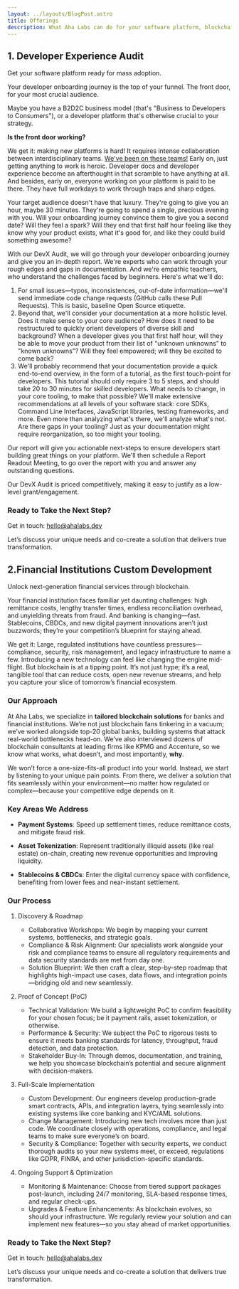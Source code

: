 ```yaml
---
layout: ../layouts/BlogPost.astro
title: Offerings
description: What Aha Labs can do for your software platform, blockchain project, or financial institution
---
```


## 1. Developer Experience Audit

Get your software platform ready for mass adoption.

Your developer onboarding journey is the top of your funnel.
The front door, for your most crucial audience.

Maybe you have a B2D2C business model (that's "Business to Developers to
Consumers"), or a developer platform that's otherwise crucial to your strategy.

**Is the front door working?**

We get it: making new platforms is hard! It requires intense collaboration
between interdisciplinary teams. [We've been on these teams!](/team) Early on,
just getting anything to work is heroic. Developer docs and developer
experience become an afterthought in that scramble to have anything at all.
And besides, early on, everyone working on your platform is paid to be there.
They have full workdays to work through traps and sharp edges.

Your target audience doesn't have that luxury. They're going to give you an hour,
maybe 30 minutes. They're going to spend a single, precious evening with you.
Will your onboarding journey convince them to give you a second date? Will they
feel a spark? Will they end that first half hour feeling like they know why your
product exists, what it's good for, and like they could build something awesome?

With our DevX Audit, we will go through your developer onboarding journey and
give you an in-depth report. We're experts who can work through
your rough edges and gaps in documentation. And we're empathic teachers, who
understand the challenges faced by beginners. Here's what we'll do:

1. For small issues—typos, inconsistences, out-of-date information—we'll send
   immediate code change requests (GitHub calls these Pull Requests). This is
   basic, baseline Open Source etiquette.
2. Beyond that, we'll consider your documentation at a more holistic level. Does
   it make sense to your core audience? How does it need to be restructured to
   quickly orient developers of diverse skill and background? When a developer gives
   you that first half hour, will they be able to move your product from their
   list of "unknown unknowns" to "known unknowns"? Will they feel empowered;
   will they be excited to come back?
3. We'll probably recommend that your documentation provide a quick end-to-end
   overview, in the form of a tutorial, as the first touch-point for developers.
   This tutorial should only require 3 to 5 steps, and should take 20 to 30
   minutes for skilled developers. What needs to change, in your core tooling,
   to make that possible? We'll make extensive recommendations at all levels of
   your software stack: core SDKs, Command Line Interfaces, JavaScript
   libraries, testing frameworks, and more. Even more than analyzing what's there,
   we'll analyze what's not. Are there gaps in your tooling? Just as your
   documentation might require reorganization, so too might your tooling.

Our report will give you actionable next-steps to ensure developers start
building great things on your platform. We'll then schedule a Report Readout
Meeting, to go over the report with you and answer any outstanding questions.

Our DevX Audit is priced competitively, making it easy to justify as a low-level
grant/engagement.

### Ready to Take the Next Step?

Get in touch: <a href="mailto:hello@ahalabs.dev?subject=DevX Audit">hello@ahalabs.dev</a>

Let’s discuss your unique needs and co-create a solution that delivers true transformation.

## 2.Financial Institutions Custom Development

Unlock next-generation financial services through blockchain.

Your financial institution faces familiar yet daunting challenges: high remittance costs, lengthy transfer times, endless reconciliation overhead, and unyielding threats from fraud. And banking is changing—fast. Stablecoins, CBDCs, and new digital payment innovations aren’t just buzzwords; they’re your competition’s blueprint for staying ahead.

We get it: Large, regulated institutions have countless pressures—compliance, security, risk management, and legacy infrastructure to name a few. Introducing a new technology can feel like changing the engine mid-flight. But blockchain is at a tipping point. It’s not just hype; it’s a real, tangible tool that can reduce costs, open new revenue streams, and help you capture your slice of tomorrow’s financial ecosystem.

### Our Approach

At Aha Labs, we specialize in **tailored blockchain solutions** for banks and financial institutions. We’re not just blockchain fans tinkering in a vacuum; we’ve worked alongside top-20 global banks, building systems that attack real-world bottlenecks head-on. We’ve also interviewed dozens of blockchain consultants at leading firms like KPMG and Accenture, so we know what works, what doesn’t, and most importantly, **why**.

We won’t force a one-size-fits-all product into your world. Instead, we start by listening to your unique pain points. From there, we deliver a solution that fits seamlessly within your environment—no matter how regulated or complex—because your competitive edge depends on it.

### Key Areas We Address

- **Payment Systems**: Speed up settlement times, reduce remittance costs, and mitigate fraud risk.

- **Asset Tokenization**: Represent traditionally illiquid assets (like real estate) on-chain, creating new revenue opportunities and improving liquidity.

- **Stablecoins & CBDCs**: Enter the digital currency space with confidence, benefiting from lower fees and near-instant settlement.

### Our Process

1. Discovery & Roadmap
   - Collaborative Workshops: We begin by mapping your current systems, bottlenecks, and strategic goals.
   - Compliance & Risk Alignment: Our specialists work alongside your risk and compliance teams to ensure all regulatory requirements and data security standards are met from day one.
   - Solution Blueprint: We then craft a clear, step-by-step roadmap that highlights high-impact use cases, data flows, and integration points—bridging old and new seamlessly.

2. Proof of Concept (PoC)
   - Technical Validation: We build a lightweight PoC to confirm feasibility for your chosen focus; be it payment rails, asset tokenization, or otherwise.
   - Performance & Security: We subject the PoC to rigorous tests to ensure it meets banking standards for latency, throughput, fraud detection, and data protection.
   - Stakeholder Buy-In: Through demos, documentation, and training, we help you showcase blockchain’s potential and secure alignment with decision-makers.

3. Full-Scale Implementation
   - Custom Development: Our engineers develop production-grade smart contracts, APIs, and integration layers, tying seamlessly into existing systems like core banking and KYC/AML solutions.
   - Change Management: Introducing new tech involves more than just code. We coordinate closely with operations, compliance, and legal teams to make sure everyone’s on board.
   - Security & Compliance: Together with security experts, we conduct thorough audits so your new systems meet, or exceed, regulations like GDPR, FINRA, and other jurisdiction-specific standards.

4. Ongoing Support & Optimization
   - Monitoring & Maintenance: Choose from tiered support packages post-launch, including 24/7 monitoring, SLA-based response times, and regular check-ups.
   - Upgrades & Feature Enhancements: As blockchain evolves, so should your infrastructure. We regularly review your solution and can implement new features—so you stay ahead of market opportunities.

### Ready to Take the Next Step?

Get in touch: <a href="mailto:hello@ahalabs.dev?subject=Financial Institution Custom Development">hello@ahalabs.dev</a>

Let’s discuss your unique needs and co-create a solution that delivers true transformation.
